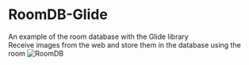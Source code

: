 # RoomDB-Glide
An example of the room database with the Glide library  
Receive images from the web and store them in the database using the room
![RoomDB](https://user-images.githubusercontent.com/79372289/182676776-c8c1bb6f-5e4e-4cf6-870f-9b91f7b2a4ae.gif)
